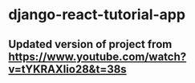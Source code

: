 # django-react-tutorial-app
## Updated version of project from https://www.youtube.com/watch?v=tYKRAXIio28&t=38s